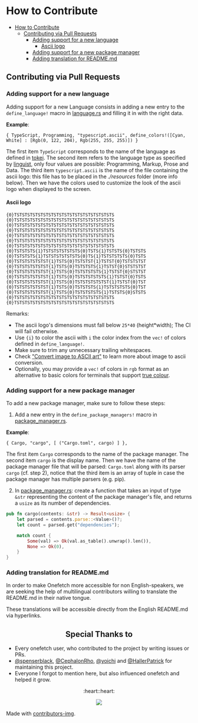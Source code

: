 # How to Contribute

- [How to Contribute](#how-to-contribute)
  - [Contributing via Pull Requests](#contributing-via-pull-requests)
    - [Adding support for a new language](#adding-support-for-a-new-language)
      - [Ascii logo](#ascii-logo)
    - [Adding support for a new package manager](#adding-support-for-a-new-package-manager)
    - [Adding translation for README.md](#adding-translation-for-readmemd)

## Contributing via Pull Requests

### Adding support for a new language

Adding support for a new Language consists in adding a new entry to the `define_language!` macro in [language.rs](src/info/langs/language.rs) and filling it in with the right data.

**Example**:

`{ TypeScript, Programming, "typescript.ascii", define_colors!([Cyan, White] : [Rgb(0, 122, 204), Rgb(255, 255, 255)]) }`

The first item `TypeScript` corresponds to the name of the language as defined in [tokei](https://github.com/XAMPPRocky/tokei). The second item refers to the language type as specified by [linguist](https://github.com/github/linguist/blob/master/lib/linguist/languages.yml), only four values are possible: Programming, Markup, Prose and Data. The third item `typescript.ascii` is the name of the file containing the ascii logo: this file has to be placed in the _./resources_ folder (more info below). Then we have the colors used to customize the look of the ascii logo when displayed to the screen.

#### Ascii logo

```text
{0}TSTSTSTSTSTSTSTSTSTSTSTSTSTSTSTSTSTSTS
{0}TSTSTSTSTSTSTSTSTSTSTSTSTSTSTSTSTSTSTS
{0}TSTSTSTSTSTSTSTSTSTSTSTSTSTSTSTSTSTSTS
{0}TSTSTSTSTSTSTSTSTSTSTSTSTSTSTSTSTSTSTS
{0}TSTSTSTSTSTSTSTSTSTSTSTSTSTSTSTSTSTSTS
{0}TSTSTSTSTSTSTSTSTSTSTSTSTSTSTSTSTSTSTS
{0}TSTSTSTSTSTSTSTSTSTSTSTSTSTSTSTSTSTSTS
{0}TSTSTSTS{1}TSTSTSTSTSTSTS{0}TSTS{1}TSTSTS{0}TSTSTS
{0}TSTSTSTS{1}TSTSTSTSTSTSTS{0}TS{1}TSTSTSTSTS{0}TSTS
{0}TSTSTSTSTSTST{1}TSTS{0}TSTSTST{1}TSTST{0}TSTSTSTST
{0}TSTSTSTSTSTST{1}TSTS{0}TSTSTSTS{1}TSTST{0}STSTSTST
{0}TSTSTSTSTSTST{1}TSTS{0}TSTSTSTSTS{1}TSTST{0}STSTST
{0}TSTSTSTSTSTST{1}TSTS{0}TSTSTSTSTSTS{1}TSTST{0}TSTS
{0}TSTSTSTSTSTST{1}TSTS{0}TSTSTSTSTSTST{1}TSTST{0}TST
{0}TSTSTSTSTSTST{1}TSTS{0}TSTSTSTS{1}TSTSTSTSTS{0}TST
{0}TSTSTSTSTSTST{1}TSTS{0}TSTSTSTSTS{1}TSTSTS{0}STSTS
{0}TSTSTSTSTSTSTSTSTSTSTSTSTSTSTSTSTSTSTS
{0}TSTSTSTSTSTSTSTSTSTSTSTSTSTSTSTSTSTSTS
```

Remarks:

- The ascii logo's dimensions must fall below `25*40` (height\*width); The CI will fail otherwise.
- Use `{i}` to color the ascii with `i` the color index from the `vec!` of colors defined in `define_language!`.
- Make sure to trim any unnecessary trailing whitespaces.
- Check ["Convert image to ASCII art"](https://github.com/o2sh/onefetch/wiki/image-to-ascii) to learn more about image to ascii conversion.
- Optionally, you may provide a `vec!` of colors in `rgb` format as an alternative to basic colors for terminals that support [true colour](https://gist.github.com/XVilka/8346728).

### Adding support for a new package manager

To add a new package manager, make sure to follow these steps:

1. Add a new entry in the `define_package_managers!` macro in [package_manager.rs](src/info/deps/package_manager.rs).

**Example**:

`{ Cargo, "cargo", [ ("Cargo.toml", cargo) ] },`

The first item `Cargo` corresponds to the name of the package manager. The second item `cargo` is the display name. Then we have the name of the package manager file that will be parsed: `Cargo.toml` along with its parser `cargo` (cf. step 2), notice that the third item is an array of tuple in case the package manager has multiple parsers (e.g. pip).

2. In [package_manager.rs](src/info/deps/package_manager.rs): create a function that takes an input of type `&str` representing the content of the package manager's file, and returns a `usize` as its number of dependencies.

```rust
pub fn cargo(contents: &str) -> Result<usize> {
    let parsed = contents.parse::<Value>()?;
    let count = parsed.get("dependencies");

    match count {
        Some(val) => Ok(val.as_table().unwrap().len()),
        None => Ok(0),
    }
}
```

### Adding translation for README.md

In order to make Onefetch more accessible for non English-speakers, we are seeking the help of multilingual contributors willing to translate the README.md in their native tongue.

These translations will be accessible directly from the English README.md via hyperlinks.

<h2 align="center">Special Thanks to</h2>

- Every onefetch user, who contributed to the project by writing issues or PRs.
- [@spenserblack](https://github.com/spenserblack), [@CephalonRho](https://github.com/CephalonRho), [@yoichi](https://github.com/yoichi) and [@HallerPatrick](https://github.com/HallerPatrick) for maintaining this project.
- Everyone I forgot to mention here, but also influenced onefetch and helped it grow.

<p align="center">:heart::heart:</p>

<p align="center">
  <img src="https://contrib.rocks/image?repo=o2sh/onefetch" />
</p>

Made with [contributors-img](https://contrib.rocks).
